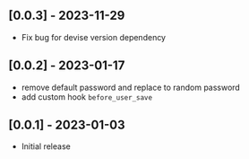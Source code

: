 ## [0.0.3] - 2023-11-29

- Fix bug for devise version dependency

## [0.0.2] - 2023-01-17

- remove default password and replace to random password
- add custom hook `before_user_save`

## [0.0.1] - 2023-01-03

- Initial release
